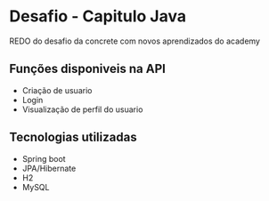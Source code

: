 # Desafio - Capitulo Java
REDO do desafio da concrete com novos aprendizados do academy

## Funções disponiveis na API
 - Criação de usuario
 - Login
 - Visualização de perfil do usuario
 
## Tecnologias utilizadas 
 - Spring boot
 - JPA/Hibernate
 - H2
 - MySQL
